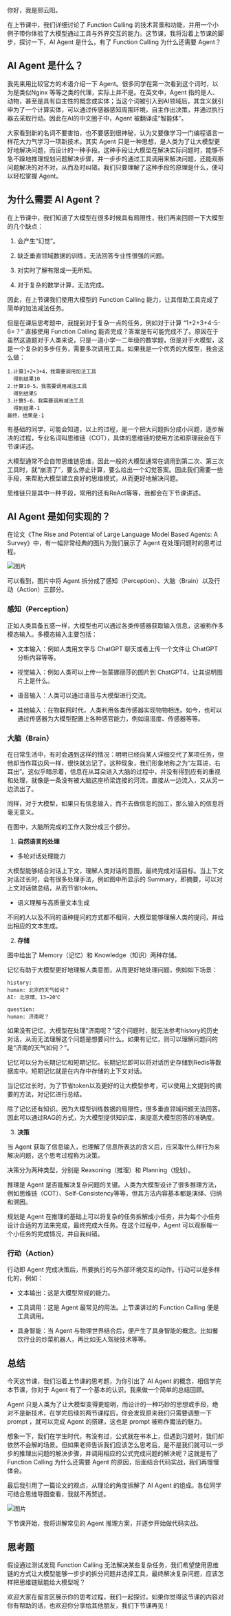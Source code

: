 你好，我是邢云阳。

在上节课中，我们详细讨论了 Function Calling 的技术背景和功能，并用一个小例子带你体验了大模型通过工具与外界交互的能力。这节课，我将沿着上节课的脚步，探讨一下，AI Agent 是什么，有了 Function Calling 为什么还需要 Agent？

## AI Agent 是什么？

我先来用比较官方的术语介绍一下 Agent。很多同学在第一次看到这个词时，以为是类似Nginx 等等之类的代理，实际上并不是。在英文中，Agent 指的是人、动物，甚至是具有自主性的概念或实体；当这个词被引入到AI领域后，其含义就引申为了一个计算实体，可以通过传感器感知周围环境，自主作出决策，并通过执行器去采取行动。因此在AI的中文圈子中，Agent 被翻译成“智能体”。

大家看到新的名词不要害怕，也不要感到很神秘，认为又要像学习一门编程语言一样花大力气学习一项新技术。其实 Agent 只是一种思想，是人类为了让大模型更好地解决问题，而设计的一种手段。这种手段让大模型在解决实际问题时，能够不急不躁地推理规划问题解决步骤，并一步步的通过工具调用来解决问题，还能观察问题解决的对不对，从而及时纠错。我们只要理解了这种手段的原理是什么，便可以轻松掌握 Agent。

## 为什么需要 AI Agent？

在上节课中，我们知道了大模型在很多时候具有局限性，我们再来回顾一下大模型的几个缺点：

1. 会产生“幻觉”。

2. 缺乏垂直领域数据的训练，无法回答专业性很强的问题。

3. 对实时了解有限或一无所知。

4. 对于复杂的数学计算，无法完成。


因此，在上节课我们使用大模型的 Function Calling 能力，让其借助工具完成了简单的加法减法任务。

但是在课后思考题中，我提到对于复杂一点的任务，例如对于计算 “1+2+3+4-5-6=？” 直接使用 Function Calling 能否完成？答案是有可能完成不了。原因在于虽然这道题对于人类来说，只是一道小学一二年级的数学题，但是对于大模型，这是一个复杂的多步任务，需要多次调用工具。如果我是一个优秀的大模型，我会这么做：

```plain
1.计算1+2+3+4，我需要调用加法工具
  得到结果10
2.计算10-5，我需要调用减法工具
  得到结果5
3.计算5-6，我需要调用减法工具
  得到结果-1
最终，结果是-1

```

有基础的同学，可能会知道，以上的过程，是一个把大问题拆分成小问题，逐步解决的过程，专业名词叫思维链（COT），具体的思维链的使用方法和原理我会在下节课详述。

大模型通常不会自带思维链思维，因此一般的大模型通常在调用到第二次、第三次工具时，就“崩溃了”，要么停止计算，要么给出一个幻觉答案。因此我们需要一些手段，来帮助大模型建立良好的思维模式，从而更好地解决问题。

思维链只是其中一种手段，常用的还有ReAct等等，我都会在下节课讲述。

## AI Agent 是如何实现的？

在论文《The Rise and Potential of Large Language Model Based Agents: A Survey》中，有一幅非常经典的图片为我们展示了 Agent 在处理问题时的思考过程。

![图片](https://static001.geekbang.org/resource/image/5e/20/5e8b8393926006193c04aeaefe5a8e20.png?wh=793x471)

可以看到，图片中将 Agent 拆分成了感知（Perception）、大脑（Brain）以及行动（Action）三部分。

### 感知（Perception）

正如人类具备五感一样，大模型也可以通过各类传感器获取输入信息，这被称作多模态输入。多模态输入主要包括：

- 文本输入：例如人类用文字与 ChatGPT 聊天或者上传一个文件让 ChatGPT 分析内容等等。

- 视觉输入：例如人类可以上传一张蒙娜丽莎的图片到 ChatGPT4，让其说明图片上是什么。

- 语音输入：人类可以通过语音与大模型进行交流。

- 其他输入：在物联网时代，人类利用各类传感器实现物物相连。如今，也可以通过传感器为大模型配置上各种感官能力，例如温湿度、传感器等等。


### 大脑（Brain）

在日常生活中，有时会遇到这样的情况：明明已经向某人详细交代了某项任务，但他却当作耳边风一样，很快就忘记了。这种现象，我们形象地称之为“左耳进，右耳出”。这似乎暗示着，信息在从耳朵进入大脑的过程中，并没有得到应有的重视和处理，就像是一条没有被大脑这座桥梁连接的河流，直接从一边流入，又从另一边流出了。

同样，对于大模型，如果只有信息输入，而不去做信息的加工，那么输入的信息将毫无意义。

在图中，大脑所完成的工作大致分成三个部分。

1. **自然语言的处理**

- 多轮对话处理能力

大模型能够结合对话上下文，理解人类对话的意图，最终完成对话目标。当上下文对话过长时，会有很多处理手法，例如图中所显示的 Summary，即摘要，可以对上文对话做总结，从而节省token。

- 语义理解与高质量文本生成

不同的人以及不同的语种提问的方式都不相同，大模型能够理解人类的提问，并给出相应的文本生成。

2. **存储**

图中给出了 Memory（记忆）和 Knowledge（知识）两种存储。

记忆有助于大模型更好地理解人类意图，从而更好地处理问题，例如如下场景：

```plain
history:
human: 北京的天气如何？
AI: 北京晴，13~20℃

question:
human: 济南呢？

```

如果没有记忆，大模型在处理“济南呢？”这个问题时，就无法参考history的历史对话，从而无法理解这个问题是想要问什么。如果有记忆，则可以理解问题问的是“济南的天气如何？”。

记忆可以分为长期记忆和短期记忆。长期记忆即可以将对话历史存储到Redis等数据库中。短期记忆就是在内存中存储的上下文对话。

当记忆过长时，为了节省token以及更好的让大模型参考，可以使用上文提到的摘要的方法，对记忆进行总结。

除了记忆还有知识。因为大模型训练数据的局限性，很多垂直领域问题无法回答。因此可以通过RAG的方式，为大模型提供知识库，来提高大模型回答的准确度。

3. **决策**

当 Agent 获取了信息输入，也理解了信息所表达的含义后，应采取什么样行为来解决问题，这个思考过程称为决策。

决策分为两种类型，分别是 Reasoning（推理）和 Planning（规划）。

推理是 Agent 是否能解决复杂问题的关键。人类为大模型设计了很多推理方法，例如思维链（COT）、Self-Consistency等等，但其方法内容基本都是演绎、归纳和溯因。

规划是 Agent 在推理的基础上可以将复杂的任务拆解成小任务，并为每个小任务设计合适的方法来完成，最终完成大任务。在这个过程中，Agent 可以观察每一个小任务的完成情况，并自我纠错。

### 行动（Action）

行动即 Agent 完成决策后，所要执行的与外部环境交互的动作。行动可以是多样化的，例如：

- 文本输出：这是大模型常规的能力。

- 工具调用：这是 Agent 最常见的用法。上节课讲过的 Function Calling 便是工具调用。

- 具身智能：当 Agent 与物理世界结合后，便产生了具身智能的概念。比如餐饮行业的炒菜机器人，再比如无人驾驶技术等等。


## 总结

今天这节课，我们沿着上节课的思考题，为你引出了 AI Agent 的概念，相信学完本节课，你对于 Agent 有了一个基本的认识。我来做一个简单的总结回顾。

Agent 只是人类为了让大模型变得更聪明，而设计的一种巧妙的思想或手段，绝对不是新技术，在学完后续的两节课程后，你会发现原来我们只需要调整一下 prompt ，就可以完成 Agent 的搭建，这也是 prompt 被称作魔法的魅力。

想象一下，我们在学生时代，有没有过，公式就在书本上，但遇到习题时，我们却依然不会解的场景。但如果老师告诉我们应该怎么思考后，是不是我们就可以一步步的推理出问题的解决步骤，并调用相应的公式完成问题的解决呢？这就是有了 Function Calling 为什么还需要 Agent 的原因，后面结合代码实战，我们再慢慢体会。

最后我引用了一篇论文的观点，从理论的角度拆解了 AI Agent 的组成。各位同学可结合思维导图查看，我就不再赘述。

![图片](https://static001.geekbang.org/resource/image/6e/59/6e87f9684c0c879f0ffe005152562259.png?wh=1920x884)

下节课开始，我将讲解常见的 Agent 推理方案，并逐步开始做代码实战。

## 思考题

假设通过测试发现 Function Calling 无法解决某些复杂任务，我们希望使用思维链的方式让大模型能够一步步的拆分问题并选择工具，最终解决复杂问题，应该怎样把思维链赋能给大模型呢？

欢迎大家在留言区展示你的思考过程，我们一起探讨。如果你觉得这节课的内容对你有帮助的话，也欢迎你分享给其他朋友，我们下节课再见！